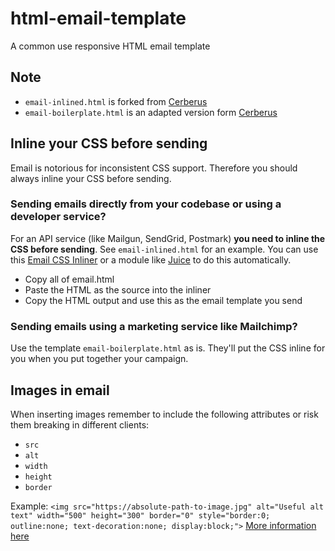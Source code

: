 # html-email-template
A common use responsive HTML email template

## Note
* `email-inlined.html` is forked from [Cerberus](https://github.com/TedGoas/Cerberus/edit/master/cerberus-hybrid.html)
* `email-boilerplate.html` is an adapted version form [Cerberus](https://github.com/TedGoas/Cerberus/edit/master/cerberus-hybrid.html)

## Inline your CSS before sending
Email is notorious for inconsistent CSS support. Therefore you should always inline your CSS before sending.

### Sending emails directly from your codebase or using a developer service?
For an API service (like Mailgun, SendGrid, Postmark) **you need to inline the CSS before sending**. See `email-inlined.html` for an example.
You can use this [Email CSS Inliner](https://htmlemail.io/inline/) or a module like [Juice](https://github.com/Automattic/juice) to do this automatically.

* Copy all of email.html
* Paste the HTML as the source into the inliner
* Copy the HTML output and use this as the email template you send

### Sending emails using a marketing service like Mailchimp?
Use the template `email-boilerplate.html` as is. They'll put the CSS inline for you when you put together your campaign.

## Images in email
When inserting images remember to include the following attributes or risk them breaking in different clients:

* `src`
* `alt`
* `width`
* `height`
* `border`

Example:
`<img src="https://absolute-path-to-image.jpg" alt="Useful alt text" width="500" height="300" border="0" style="border:0; outline:none; text-decoration:none; display:block;">`
[More information here](https://www.smashingmagazine.com/2017/01/introduction-building-sending-html-email-for-web-developers/)
